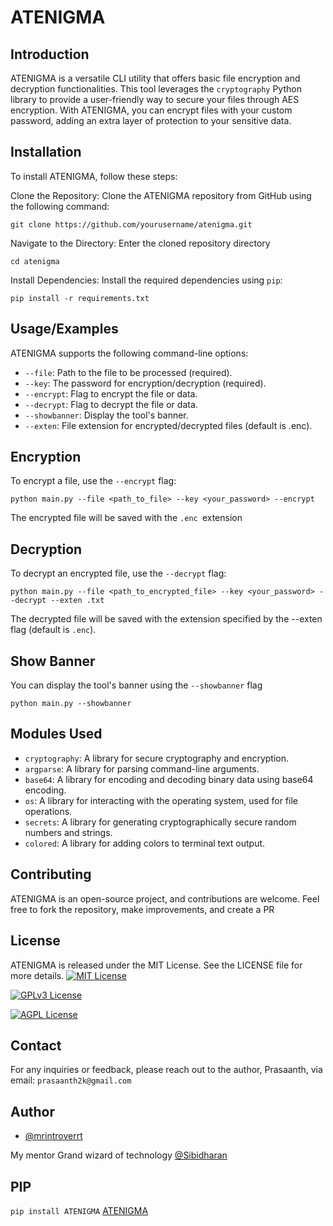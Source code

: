 
# ATENIGMA

## Introduction

ATENIGMA is a versatile CLI utility that offers basic file encryption and decryption functionalities. This tool leverages the `cryptography` Python library to provide a user-friendly way to secure your files through AES encryption. With ATENIGMA, you can encrypt files with your custom password, adding an extra layer of protection to your sensitive data.

## Installation

To install ATENIGMA, follow these steps:

Clone the Repository: Clone the ATENIGMA repository from GitHub using the following command:

```
git clone https://github.com/yourusername/atenigma.git

```
Navigate to the Directory: Enter the cloned repository directory

```
cd atenigma

```
Install Dependencies: Install the required dependencies using `pip`:

```
pip install -r requirements.txt

```
## Usage/Examples

ATENIGMA supports the following command-line options:

* `--file`: Path to the file to be processed (required).
* `--key`: The password for encryption/decryption (required).
* `--encrypt`: Flag to encrypt the file or data.
* `--decrypt`: Flag to decrypt the file or data.
* `--showbanner`: Display the tool's banner.
* `--exten`: File extension for encrypted/decrypted files (default is .enc).
## Encryption

To encrypt a file, use the `--encrypt` flag:

```
python main.py --file <path_to_file> --key <your_password> --encrypt

```
The encrypted file will be saved with the `.enc `extension


## Decryption
To decrypt an encrypted file, use the `--decrypt` flag:

```
python main.py --file <path_to_encrypted_file> --key <your_password> --decrypt --exten .txt

```
The decrypted file will be saved with the extension specified by the --exten flag (default is `.enc`).
## Show Banner

You can display the tool's banner using the `--showbanner` flag

```
python main.py --showbanner

```
## Modules Used

* `cryptography`: A library for secure cryptography and encryption.
* `argparse`: A library for parsing command-line arguments.
* `base64`: A library for encoding and decoding binary data using base64 encoding.
* `os`: A library for interacting with the operating system, used for file operations.
* `secrets`: A library for generating cryptographically secure random numbers and strings.
* `colored`: A library for adding colors to terminal text output.
## Contributing

ATENIGMA is an open-source project, and contributions are welcome. Feel free to fork the repository, make improvements, and create a PR
## License

ATENIGMA is released under the MIT License. See the LICENSE file for more details.
[![MIT License](https://img.shields.io/badge/License-MIT-green.svg)](https://choosealicense.com/licenses/mit/)

[![GPLv3 License](https://img.shields.io/badge/License-GPL%20v3-yellow.svg)](https://opensource.org/licenses/)

[![AGPL License](https://img.shields.io/badge/license-AGPL-blue.svg)](http://www.gnu.org/licenses/agpl-3.0)


## Contact

For any inquiries or feedback, please reach out to the author, Prasaanth, via email: `prasaanth2k@gmail.com`
## Author

- [@mrintroverrt](https://github.com/mrintroverrt)

My mentor Grand wizard of technology [@Sibidharan](https://sibidharan.me/)

## PIP

`pip install ATENIGMA` [ATENIGMA](https://pypi.org/project/ATENIGMA/) 